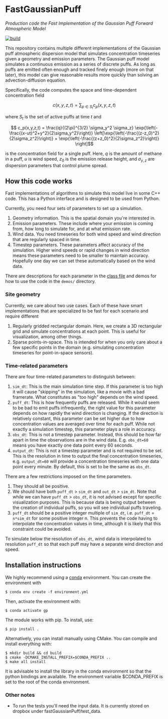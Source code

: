 # FastGaussianPuff
*Production code the Fast Implementation of the Gaussian Puff Forward Atmospheric Model*

[![build](https://github.com/Hammerling-Research-Group/FastGaussianPuff/actions/workflows/build.yml/badge.svg)](https://github.com/Hammerling-Research-Group/FastGaussianPuff/actions/workflows/build.yml)

This repository contains multiple different implementations of the Gaussian puff atmospheric dispersion model that simulates concentration timeseries given a geometry and emission parameters. The Gaussian puff model simulates a continuous emission as a series of discrete puffs. As long as puffs are emitted often enough and tracked finely enough (more on that later), this model can give reasonable results more quickly than solving an advection-diffusion equation.

Specifically, the code computes the space and time-dependent concentration field

$$ c(x,y,z,t) = \sum_{p \in S_t} c_p(x,y,z,t) $$

where $S_t$ is the set of active puffs at time $t$ and

$$ c_p(x,y,z,t) = \frac{q}{(2\pi)^{3/2}  \sigma_y^2 \sigma_z} \exp{\left(-\frac{(x-ut)^2+y^2}{2\sigma_y^2}\right)} \left[\exp{\left(-\frac{(z-z_0)^2}{2\sigma_z^2}\right)} + \exp{\left(-\frac{(z+z_0)^2}{2\sigma_z^2}\right)} \right]$$

is the concentration field for a single puff. Here, $q$ is the amount of methane in a puff, $u$ is wind speed, $z_0$ is the emission release height, and $\sigma_{y,z}$ are dispersion parameters that control plume spread.

## How this code works
Fast implementations of algorithms to simulate this model live in some C++ code. This has a Python interface and is designed to be used from Python.

Currently, you need four sets of parameters to set up a simulation.
1. Geometry information. This is the spatial domain you're interested in.
2. Emission parameters. These include where your emission is coming from, how long to simulate for, and at what emission rate.
3. Wind data. You need timeseries for both wind speed and wind direction that are regularly spaced in time.
4. Timestep parameters. These parameters affect accuracy of the simulation. Higher wind speeds or rapid changes in wind direction means these parameters need to be smaller to maintain accuracy. Hopefully one day we can set these automatically based on the wind data.

There are descriptions for each parameter in the [class file](GaussianPuff.py) and demos for how to use the code in the `demos/` directory.

### Site geometry
Currently, we care about two use cases. Each of these have smart implementations that are specialized to be fast for each scenario and require different 
1. Regularly gridded rectangular domain. Here, we create a 3D rectangular grid and simulate concentrations at each point. This is useful for visualization, among other things.
2. Sparse points-in-space. This is intended for when you only care about a few specific points in the domain (e.g. simulating concentration timeseries for point-in-space sensors).

### Time-related parameters
There are four time-related parameters to distinguish between:
1. `sim_dt`: This is the main simulation time step. If this parameter is too high it will cause "skipping" in the simulation, like a movie with a bad framerate. What constitutes as "too high" depends on the wind speed.
2. `puff_dt`: This is how frequently puffs are released. While it would seem to be bad to emit puffs infrequently, the right value for this parameter depends on how rapidly the wind direction is changing. If the direction is relatively constant, this parameter can be set higher due to how concentration values are averaged over time for each puff. While not exactly a simulation timestep, this parameter plays a role in accuracy.
3. `obs_dt`: This is not a timestep parameter. Instead, this should be how far apart in time the observations are in the wind data. E.g. `obs_dt=60` means you have exactly one data point every 60 seconds.
4. `output_dt`: This is not a timestep parameter and is not required to be set. This is the resolution in time to output the final concentration timeseries, e.g. `output_dt=60` will provide a concentration timeseries with one data point every minute. By default, this is set to be the same as `obs_dt`. 

There are a few restrictions imposed on the time parameters.
1. They should all be positive.
2. We should have both `puff_dt` > `sim_dt` and `out_dt` > `sim_dt`. Note that while we can have `puff_dt` > `obs_dt`, it is not advised except for specific visualization purposes. This is because data is being output between the creation of individual puffs, so you will see individual puffs traveling.
3. `puff_dt` should be a positive integer multiple of `sim_dt`, i.e. `puff_dt` = `n*sim_dt` for some positive integer n. This prevents the code having to interpolate the concentration values in time, although it is likely that this constraint could be avoided.

To simulate below the resolution of `obs_dt`, wind data is interpolated to resolution `puff_dt` so that each puff may have a separate wind direction and speed.

## Installation instructions
We highly recommend using a [conda](https://docs.conda.io/en/latest/) environment. You can create the environment with

```shell
$ conda env create -f environment.yml
```

Then, activate the environment with:

```shell
$ conda activate gp
```

The module works with pip. To install, use:
```shell
$ pip install .
```

Alternatively, you can install manually using CMake. You can compile and install everything with:

```shell
$ mkdir build && cd build
$ cmake -DCMAKE_INSTALL_PREFIX=$CONDA_PREFIX ..
$ make all install
```
It is advisable to install the library in the conda environment so that the python bindings are available. The environment variable $CONDA_PREFIX is set to the root of the conda environment.

### Other notes
- To run the tests you'll need the input data. It is currently stored on dropbox under fastGaussianPuff/test_data.
